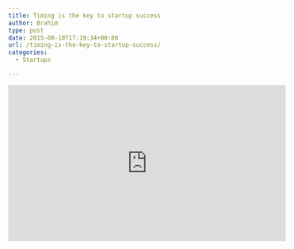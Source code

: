 ```yaml
---
title: Timing is the key to startup success
author: Brahim
type: post
date: 2015-08-10T17:19:34+00:00
url: /timing-is-the-key-to-startup-success/
categories:
  - Startups

---
```

<iframe src="https://embed-ssl.ted.com/talks/bill_gross_the_single_biggest_reason_why_startups_succeed.html" width="560" height="315" frameborder="0" scrolling="no" allowfullscreen="allowfullscreen"></iframe>